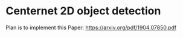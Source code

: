 # Centernet 2D object detection

Plan is to implement this Paper: https://arxiv.org/pdf/1904.07850.pdf
